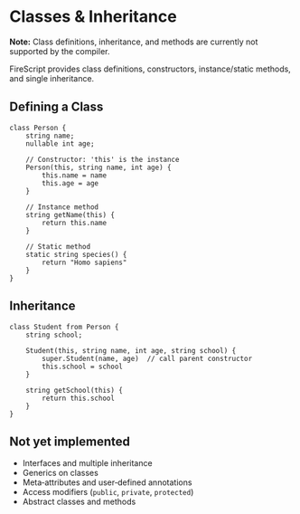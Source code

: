 # Classes & Inheritance

**Note:** Class definitions, inheritance, and methods are currently not supported by the compiler.

FireScript provides class definitions, constructors, instance/static methods, and single inheritance.

## Defining a Class

```firescript
class Person {
    string name;
    nullable int age;

    // Constructor: 'this' is the instance
    Person(this, string name, int age) {
        this.name = name
        this.age = age
    }

    // Instance method
    string getName(this) {
        return this.name
    }

    // Static method
    static string species() {
        return "Homo sapiens"
    }
}
```

## Inheritance

```firescript
class Student from Person {
    string school;

    Student(this, string name, int age, string school) {
        super.Student(name, age)  // call parent constructor
        this.school = school
    }

    string getSchool(this) {
        return this.school
    }
}
```

## Not yet implemented

- Interfaces and multiple inheritance
- Generics on classes
- Meta‑attributes and user‑defined annotations
- Access modifiers (`public`, `private`, `protected`)
- Abstract classes and methods
